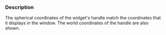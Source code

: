 ### Description

The spherical coordinates of the widget's handle match the coordinates that it displays in the window.
The world coordinates of the handle are also shown.
